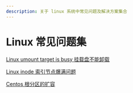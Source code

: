 ```yaml
---
description: 关于 linux 系统中常见问题及解决方案集合
---
```


# Linux 常见问题集

[  Linux umount target is busy 挂载盘不能卸载](linux-umount-target-is-busy-gua-pan-xie-zai-wen-ti.md)

[  Linux inode 索引节点爆满问题](linux-inode-suo-yin-jie-dian-bao-man-wen-ti.md)

[  Centos 根分区的扩容](centos-gen-fen-qu-de-kuo-rong.md)

